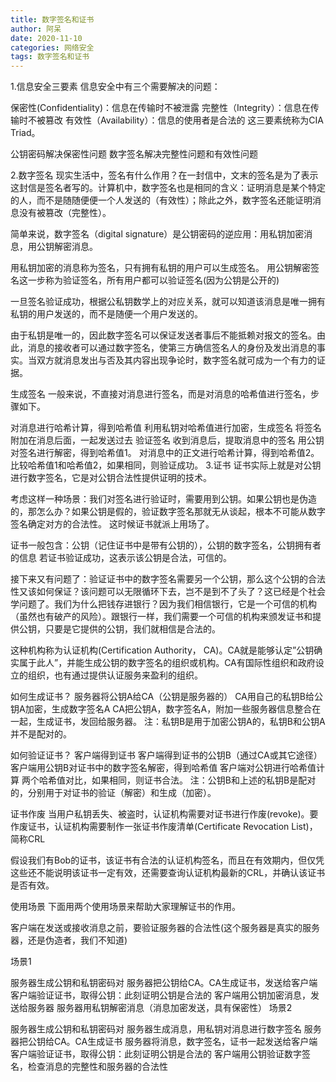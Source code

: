 ```yaml
---
title: 数字签名和证书
author: 阿呆
date: 2020-11-10
categories: 网络安全
tags: 数字签名和证书
---
```



1.信息安全三要素
信息安全中有三个需要解决的问题：

保密性(Confidentiality)：信息在传输时不被泄露
完整性（Integrity）：信息在传输时不被篡改
有效性（Availability）：信息的使用者是合法的
这三要素统称为CIA Triad。

公钥密码解决保密性问题
数字签名解决完整性问题和有效性问题

2.数字签名
现实生活中，签名有什么作用？在一封信中，文末的签名是为了表示这封信是签名者写的。计算机中，数字签名也是相同的含义：证明消息是某个特定的人，而不是随随便便一个人发送的（有效性）；除此之外，数字签名还能证明消息没有被篡改（完整性）。

简单来说，数字签名（digital signature）是公钥密码的逆应用：用私钥加密消息，用公钥解密消息。

用私钥加密的消息称为签名，只有拥有私钥的用户可以生成签名。
用公钥解密签名这一步称为验证签名，所有用户都可以验证签名(因为公钥是公开的)

一旦签名验证成功，根据公私钥数学上的对应关系，就可以知道该消息是唯一拥有私钥的用户发送的，而不是随便一个用户发送的。

由于私钥是唯一的，因此数字签名可以保证发送者事后不能抵赖对报文的签名。由此，消息的接收者可以通过数字签名，使第三方确信签名人的身份及发出消息的事实。当双方就消息发出与否及其内容出现争论时，数字签名就可成为一个有力的证据。

生成签名
一般来说，不直接对消息进行签名，而是对消息的哈希值进行签名，步骤如下。

对消息进行哈希计算，得到哈希值
利用私钥对哈希值进行加密，生成签名
将签名附加在消息后面，一起发送过去
验证签名
收到消息后，提取消息中的签名
用公钥对签名进行解密，得到哈希值1。
对消息中的正文进行哈希计算，得到哈希值2。
比较哈希值1和哈希值2，如果相同，则验证成功。
3.证书
证书实际上就是对公钥进行数字签名，它是对公钥合法性提供证明的技术。

考虑这样一种场景：我们对签名进行验证时，需要用到公钥。如果公钥也是伪造的，那怎么办？如果公钥是假的，验证数字签名那就无从谈起，根本不可能从数字签名确定对方的合法性。
这时候证书就派上用场了。

证书一般包含：公钥（记住证书中是带有公钥的），公钥的数字签名，公钥拥有者的信息
若证书验证成功，这表示该公钥是合法，可信的。

接下来又有问题了：验证证书中的数字签名需要另一个公钥，那么这个公钥的合法性又该如何保证？该问题可以无限循环下去，岂不是到不了头了？这已经是个社会学问题了。我们为什么把钱存进银行？因为我们相信银行，它是一个可信的机构（虽然也有破产的风险）。跟银行一样，我们需要一个可信的机构来颁发证书和提供公钥，只要是它提供的公钥，我们就相信是合法的。

这种机构称为认证机构(Certification Authority， CA)。CA就是能够认定”公钥确实属于此人”，并能生成公钥的数字签名的组织或机构。CA有国际性组织和政府设立的组织，也有通过提供认证服务来盈利的组织。

如何生成证书？
服务器将公钥A给CA（公钥是服务器的）
CA用自己的私钥B给公钥A加密，生成数字签名A
CA把公钥A，数字签名A，附加一些服务器信息整合在一起，生成证书，发回给服务器。
注：私钥B是用于加密公钥A的，私钥B和公钥A并不是配对的。

如何验证证书？
客户端得到证书
客户端得到证书的公钥B（通过CA或其它途径）
客户端用公钥B对证书中的数字签名解密，得到哈希值
客户端对公钥进行哈希值计算
两个哈希值对比，如果相同，则证书合法。
注：公钥B和上述的私钥B是配对的，分别用于对证书的验证（解密）和生成（加密）。

证书作废
当用户私钥丢失、被盗时，认证机构需要对证书进行作废(revoke)。要作废证书，认证机构需要制作一张证书作废清单(Certificate Revocation List)，简称CRL

假设我们有Bob的证书，该证书有合法的认证机构签名，而且在有效期内，但仅凭这些还不能说明该证书一定有效，还需要查询认证机构最新的CRL，并确认该证书是否有效。

使用场景
下面用两个使用场景来帮助大家理解证书的作用。

客户端在发送或接收消息之前，要验证服务器的合法性(这个服务器是真实的服务器，还是伪造者，我们不知道)

场景1

服务器生成公钥和私钥密码对
服务器把公钥给CA。CA生成证书，发送给客户端
客户端验证证书，取得公钥：此刻证明公钥是合法的
客户端用公钥加密消息，发送给服务器
服务器用私钥解密消息（消息加密发送，具有保密性）
场景2

服务器生成公钥和私钥密码对
服务器生成消息，用私钥对消息进行数字签名
服务器把公钥给CA。CA生成证书
服务器将消息，数字签名，证书一起发送给客户端
客户端验证证书，取得公钥：此刻证明公钥是合法的
客户端用公钥验证数字签名，检查消息的完整性和服务器的合法性